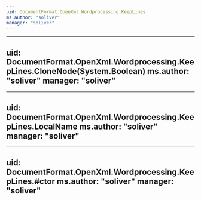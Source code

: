 ```yaml
---
uid: DocumentFormat.OpenXml.Wordprocessing.KeepLines
ms.author: "soliver"
manager: "soliver"
---
```


---
uid: DocumentFormat.OpenXml.Wordprocessing.KeepLines.CloneNode(System.Boolean)
ms.author: "soliver"
manager: "soliver"
---

---
uid: DocumentFormat.OpenXml.Wordprocessing.KeepLines.LocalName
ms.author: "soliver"
manager: "soliver"
---

---
uid: DocumentFormat.OpenXml.Wordprocessing.KeepLines.#ctor
ms.author: "soliver"
manager: "soliver"
---
